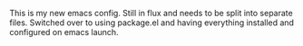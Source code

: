 This is my new emacs config. Still in flux and needs to be split into separate files.
Switched over to using package.el and having everything installed and configured on
emacs launch.